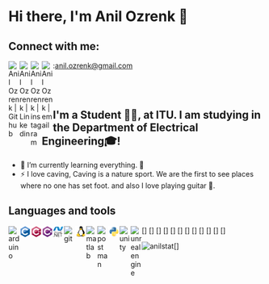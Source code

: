 # Hi there, I'm Anil Ozrenk 👋 

## Connect with me:
[<img align="left" alt="Anil Ozrenk | Github" width="22px" src="https://www.svgrepo.com/show/217753/github.svg" />][github]
[<img align="left" alt="Anil Ozrenk | Linkedin" width="22px" src="https://www.svgrepo.com/show/134579/linkedin.svg" />][linkedin]
[<img align="left" alt="Anil Ozrenk | instagram" width="22px" src="https://www.svgrepo.com/show/111199/instagram.svg" />][instagram]
[<img align="left" alt="Anil Ozrenk | email" width="22px" src="https://www.svgrepo.com/show/56023/email.svg" />][email]:anil.ozrenk@gmail.com

<br></br>

## I'm a Student 👨‍🎓, at ITU. I am studying in the Department of Electrical Engineering🎓!
- 🌱 I’m currently learning everything. 🤖
- ⚡ I love caving, Caving is a nature sport. We are the first to see places where no one has set foot. and also I love playing guitar :guitar:.

## Languages and tools
[<img align="left" alt="arduino" width="22px" src="https://cdn.worldvectorlogo.com/logos/arduino-1.svg" />]
[<img align="left" alt="c" width="22px" src="https://raw.githubusercontent.com/devicons/devicon/master/icons/c/c-original.svg" />]
[<img align="left" alt="c++" width="22px" src="https://raw.githubusercontent.com/devicons/devicon/master/icons/cplusplus/cplusplus-original.svg" />]
[<img align="left" alt="c#" width="22px" src="https://raw.githubusercontent.com/devicons/devicon/master/icons/csharp/csharp-original.svg" />]
[<img align="left" alt="dotnet" width="22px" src="https://raw.githubusercontent.com/devicons/devicon/master/icons/dot-net/dot-net-original-wordmark.svg" />]
[<img align="left" alt="git" width="22px" src="https://www.vectorlogo.zone/logos/git-scm/git-scm-icon.svg" />]
[<img align="left" alt="linux" width="22px" src="https://raw.githubusercontent.com/devicons/devicon/master/icons/linux/linux-original.svg" />]
[<img align="left" alt="matlab" width="22px" src="https://upload.wikimedia.org/wikipedia/commons/2/21/Matlab_Logo.png" />]
[<img align="left" alt="postman" width="22px" src="https://www.vectorlogo.zone/logos/getpostman/getpostman-icon.svg" />]
[<img align="left" alt="python" width="22px" src="https://raw.githubusercontent.com/devicons/devicon/master/icons/python/python-original.svg" />]
[<img align="left" alt="unity" width="22px" src="https://www.vectorlogo.zone/logos/unity3d/unity3d-icon.svg" />]
[<img align="left" alt="unreal engine" width="22px" src="https://raw.githubusercontent.com/kenangundogan/fontisto/036b7eca71aab1bef8e6a0518f7329f13ed62f6b/icons/svg/brand/unreal-engine.svg" />]
 
 







[<img align="left" alt="anilstat" src="https://github-readme-stats.vercel.app/api/top-langs?username=anilozrenk&show_icons=true&locale=en&layout=compact&theme=dark" />]

[linkedin]: https://www.linkedin.com/in/anil-ozrenk/
[instagram]: https://instagram.com/anil_ozrenk
[github]: https://github.com/anilozrenk
[email]: anil.ozrenk@gmail.com